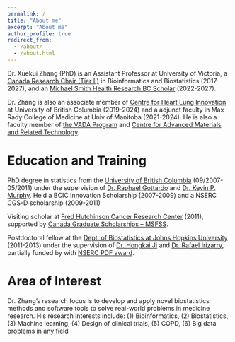 ```yaml
---
permalink: /
title: "About me"
excerpt: "About me"
author_profile: true
redirect_from: 
  - /about/
  - /about.html
---
```

Dr. Xuekui Zhang (PhD) is an Assistant Professor at University of Victoria, a [Canada Research Chair (Tier II)](https://www.chairs-chaires.gc.ca/home-accueil-eng.aspx) in Bioinformatics and Biostatistics (2017-2027), and an [Michael Smith Health Research BC Scholar](https://healthresearchbc.ca/awardrecipient/2022-scholar-award-recipients/) (2022-2027).

Dr. Zhang is also an associate member of [Centre for Heart Lung Innovation](https://www.hli.ubc.ca/) at University of British Columbia (2019-2024) and a adjunct faculty in Max Rady College of Medicine at Univ of Manitoba (2021-2024). He is also a faculty member of [the VADA Program](http://vada.cs.umanitoba.ca/about-us/faculty/) and [Centre for Advanced Materials and Related Technology](https://www.uvic.ca/research/centres/camtec/index.php).

Education and Training
======
PhD degree in statistics from the [University of British Columbia](https://www.stat.ubc.ca) (09/2007-05/2011) under the supervision of [Dr. Raphael Gottardo](https://www.fredhutch.org/en/labs/profiles/gottardo-raphael.html) and [Dr. Kevin P. Murphy](https://research.google.com/pubs/KevinMurphy.html). Held a BCIC Innovation Scholarship (2007-2009) and a NSERC CGS-D scholarship (2009-2011)

Visiting scholar at [Fred Hutchinson Cancer Research Center](https://www.fredhutch.org/en.html) (2011), supported by [Canada Graduate Scholarships – MSFSS](https://www.nserc-crsng.gc.ca/students-etudiants/pg-cs/cgsforeignstudy-bescetudeetranger_eng.asp).

Postdoctoral fellow at the [Dept. of Biostatistics at Johns Hopkins University](https://www.jhsph.edu/departments/biostatistics/index.html) (2011-2013) under the supervision of [Dr. Hongkai Ji](http://biostat.jhsph.edu/~hji/) and [Dr. Rafael Irizarry](https://statistics.fas.harvard.edu/people/rafael-irizarry), partially funded by with [NSERC PDF award](https://www.nserc-crsng.gc.ca/students-etudiants/pd-np/pdf-bp_eng.asp).
 
Area of Interest
======
Dr. Zhang’s research focus is to develop and apply novel biostatistics methods and software tools to solve real-world problems in medicine research. His research interests include: (1) Bioinformatics, (2) Biostatistics, (3) Machine learning, (4) Design of clinical trials, (5) COPD, (6) Big data problems in any field


<!-- 
Openings
======
**Postdoc fellowship** I am hiring a postdoctoral fellow to support my recently funded projects listed on the bottom of [this page](https://ubcxzhang.github.io/research/). Successful candidates are expected to have solid statistics knowledge and strong programming skills. Background in machine learning and/or bioinformatics are preferred. 

Candidates are welcome to apply this job posting [this link](https://www.mathjobs.org/jobs/list/16369), which will be jointly funded by [PIMS](https://www.pims.math.ca/scientific/postdoctoral) and my research grants. Other co-fundings can be applied (as alternatives of PIMS funding) by candidates, such as [LIBERERO postdoc](http://liberero.ca/fellowship-details/), [NSERC postdoc](http://www.nserc-crsng.gc.ca/Students-Etudiants/PD-NP/PDF-BP_eng.asp) , [MITACS postdoc](https://www.mitacs.ca/en/programs/elevate), [MITACS Fellowship - China](https://www.mitacs.ca/en/programs/globalink/come-to-canada/early-career-fellowship-china), etc.   

**PhD/MSc students** Department will provide about $5000/year TA salary for all graduate students. Students with A-class GPA receive Faculty of Science scholarship since their second year. My students are encouraged to apply [VADA scholarship](http://vada.cs.umanitoba.ca/admissions/application-form/). Research Assistant positions are available for students with strong research ability and motivation. 
[UVic tuition ](https://www.uvic.ca/vpfo/accounting/assets/docs/tuition/tuition-schedule.pdf) is about $2000 per term, which is much lower than most other universities in Canada.          
 -->


